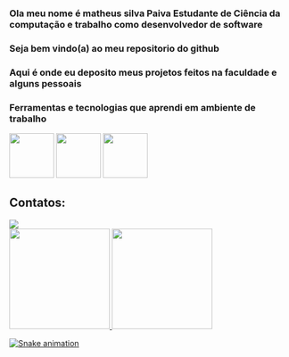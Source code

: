 ### Ola meu nome é matheus silva Paiva Estudante de Ciência da computação e trabalho como desenvolvedor de software
### Seja bem vindo(a) ao meu repositorio do github 

### Aqui é onde eu deposito meus projetos feitos na faculdade e alguns pessoais

### Ferramentas e tecnologias que aprendi em ambiente de trabalho

<img src="https://cdn.jsdelivr.net/gh/devicons/devicon/icons/nodejs/nodejs-original-wordmark.svg" width="80" height="80"/> <img src="https://cdn.jsdelivr.net/gh/devicons/devicon/icons/react/react-original.svg" width="80" height="80" /> <img src="https://cdn.jsdelivr.net/gh/devicons/devicon/icons/angularjs/angularjs-original-wordmark.svg" width="80" height="80"/>



## Contatos:

<div>
<a href="https://www.linkedin.com/in/matheus-silva-paiva-4b5ba9204" target="_blank"><img src="https://img.shields.io/badge/-LinkedIn-%230077B5?style=for-the-badge&logo=linkedin&logoColor=white" target="_blank"></a>   
</div
  
<div>
<a href="https://github.com/seu-usuário-aqui">
<img height="180em" src="https://github-readme-stats.vercel.app/api/top-langs/?username=matheusspaiva&layout=compact&langs_count=7&theme=dracula"/>
<img height="180em" src="https://github-readme-stats.vercel.app/api?username=matheusspaiva&show_icons=true&theme=dracula&include_all_commits=true&count_private=true"/>
</div>

  
  ![Snake animation](https://github.com/matheusspaiva/matheusspaiva/blob/output/github-contribution-grid-snake.svg)
